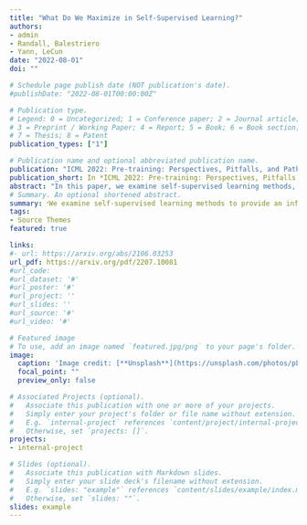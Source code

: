 ```yaml
---
title: "What Do We Maximize in Self-Supervised Learning?"
authors:
- admin
- Randall, Balestriero
- Yann, LeCun
date: "2022-08-01"
doi: ""

# Schedule page publish date (NOT publication's date).
#publishDate: "2022-08-01T00:00:00Z"

# Publication type.
# Legend: 0 = Uncategorized; 1 = Conference paper; 2 = Journal article;
# 3 = Preprint / Working Paper; 4 = Report; 5 = Book; 6 = Book section;
# 7 = Thesis; 8 = Patent
publication_types: ["1"]

# Publication name and optional abbreviated publication name.
publication: "ICML 2022: Pre-training: Perspectives, Pitfalls, and Paths Forward workshop"
publication_short: In *ICML 2022: Pre-training: Perspectives, Pitfalls, and Paths Forward workshop*
abstract: "In this paper, we examine self-supervised learning methods, particularly VICReg, to provide an information-theoretical understanding of their construction. As a first step, we demonstrate how information-theoretic quantities can be obtained for a deterministic network, offering a possible alternative to prior work that relies on stochastic models. This enables us to demonstrate how VICReg can be (re)discovered from first principles and its assumptions about data distribution. Furthermore, we empirically demonstrate the validity of our assumptions, confirming our novel understanding of VICReg. Finally, we believe that the derivation and insights we obtain can be generalized to many other SSL methods, opening new avenues for theoretical and practical understanding of SSL and transfer learning."
# Summary. An optional shortened abstract.
summary: ״We examine self-supervised learning methods to provide an information-theoretical understanding of their construction. As a first step, we demonstrate how information-theoretic quantities can be obtained for a deterministic network. This enables us to demonstrate how SSL methods can be (re)discovered from first principles and thier assumptions about the data distribution. Furthermore, we empirically demonstrate the validity of our assumptions, confirming our novel understanding.״
tags:
- Source Themes
featured: true

links:
#- url: https://arxiv.org/abs/2106.03253
url_pdf: https://arxiv.org/pdf/2207.10081
#url_code: 
#url_dataset: '#'
#url_poster: '#'
#url_project: ''
#url_slides: ''
#url_source: '#'
#url_video: '#'

# Featured image
# To use, add an image named `featured.jpg/png` to your page's folder. 
image:
  caption: 'Image credit: [**Unsplash**](https://unsplash.com/photos/pLCdAaMFLTE)'
  focal_point: ""
  preview_only: false

# Associated Projects (optional).
#   Associate this publication with one or more of your projects.
#   Simply enter your project's folder or file name without extension.
#   E.g. `internal-project` references `content/project/internal-project/index.md`.
#   Otherwise, set `projects: []`.
projects:
- internal-project

# Slides (optional).
#   Associate this publication with Markdown slides.
#   Simply enter your slide deck's filename without extension.
#   E.g. `slides: "example"` references `content/slides/example/index.md`.
#   Otherwise, set `slides: ""`.
slides: example
---
```

